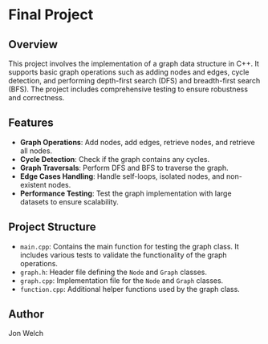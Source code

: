 # Final Project

## Overview
This project involves the implementation of a graph data structure in C++. It supports basic graph operations such as adding nodes and edges, 
cycle detection, and performing depth-first search (DFS) and breadth-first search (BFS). The project includes comprehensive testing to ensure 
robustness and correctness.

## Features
- **Graph Operations**: Add nodes, add edges, retrieve nodes, and retrieve all nodes.
- **Cycle Detection**: Check if the graph contains any cycles.
- **Graph Traversals**: Perform DFS and BFS to traverse the graph.
- **Edge Cases Handling**: Handle self-loops, isolated nodes, and non-existent nodes.
- **Performance Testing**: Test the graph implementation with large datasets to ensure scalability.

## Project Structure
- `main.cpp`: Contains the main function for testing the graph class. It includes various tests to validate the functionality of the graph operations.
- `graph.h`: Header file defining the `Node` and `Graph` classes.
- `graph.cpp`: Implementation file for the `Node` and `Graph` classes.
- `function.cpp`: Additional helper functions used by the graph class.

## Author 
Jon Welch
